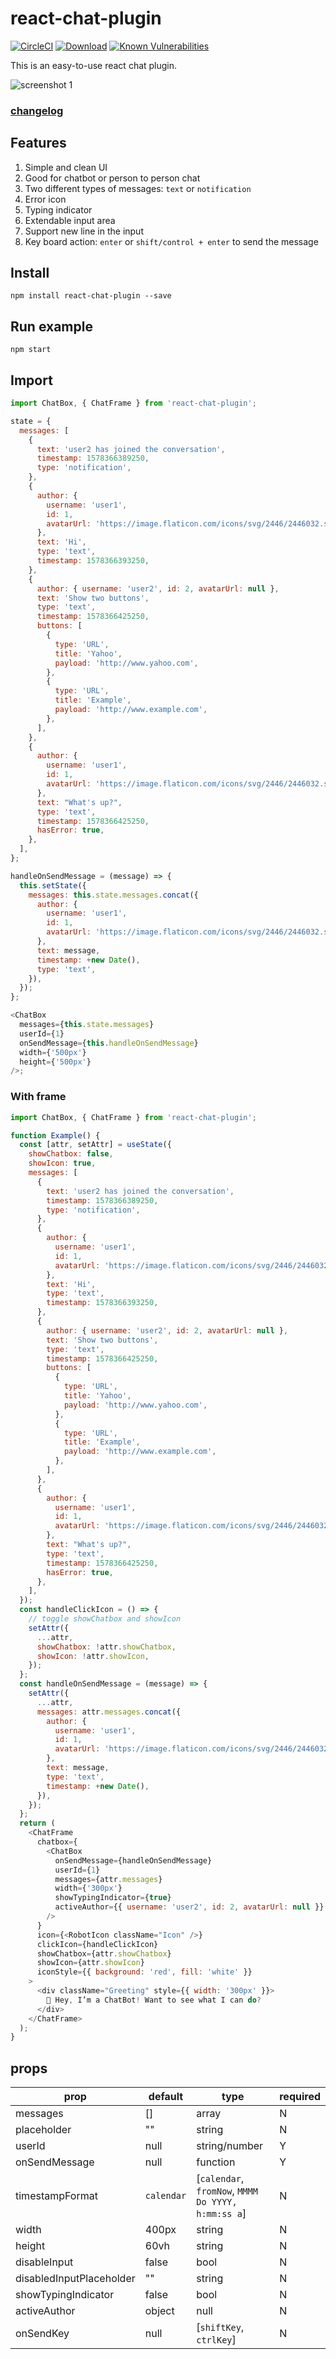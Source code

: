 # react-chat-plugin

[![CircleCI](https://circleci.com/gh/leon0707/react-chat-plugin.svg?style=svg)](https://circleci.com/gh/leon0707/react-chat-plugin)
[![Download](https://img.shields.io/npm/dt/react-chat-plugin.svg?style=svg)](https://www.npmjs.com/package/react-chat-plugin)
[![Known Vulnerabilities](https://snyk.io/test/github/leon0707/react-chat-plugin/badge.svg?targetFile=package.json)](https://snyk.io/test/github/leon0707/react-chat-plugin?targetFile=package.json)

This is an easy-to-use react chat plugin.

![screenshot 1](./screenshots/screenshot.jpg)
### [changelog](./changelog.md)

## Features
1. Simple and clean UI
2. Good for chatbot or person to person chat
3. Two different types of messages: `text` or `notification`
4. Error icon
5. Typing indicator
6. Extendable input area
7. Support new line in the input
8. Key board action: `enter` or `shift/control + enter` to send the message

## Install
```shell
npm install react-chat-plugin --save
```

## Run example
```shell
npm start
```

## Import
```javascript
import ChatBox, { ChatFrame } from 'react-chat-plugin';

state = {
  messages: [
    {
      text: 'user2 has joined the conversation',
      timestamp: 1578366389250,
      type: 'notification',
    },
    {
      author: {
        username: 'user1',
        id: 1,
        avatarUrl: 'https://image.flaticon.com/icons/svg/2446/2446032.svg',
      },
      text: 'Hi',
      type: 'text',
      timestamp: 1578366393250,
    },
    {
      author: { username: 'user2', id: 2, avatarUrl: null },
      text: 'Show two buttons',
      type: 'text',
      timestamp: 1578366425250,
      buttons: [
        {
          type: 'URL',
          title: 'Yahoo',
          payload: 'http://www.yahoo.com',
        },
        {
          type: 'URL',
          title: 'Example',
          payload: 'http://www.example.com',
        },
      ],
    },
    {
      author: {
        username: 'user1',
        id: 1,
        avatarUrl: 'https://image.flaticon.com/icons/svg/2446/2446032.svg',
      },
      text: "What's up?",
      type: 'text',
      timestamp: 1578366425250,
      hasError: true,
    },
  ],
};

handleOnSendMessage = (message) => {
  this.setState({
    messages: this.state.messages.concat({
      author: {
        username: 'user1',
        id: 1,
        avatarUrl: 'https://image.flaticon.com/icons/svg/2446/2446032.svg',
      },
      text: message,
      timestamp: +new Date(),
      type: 'text',
    }),
  });
};

<ChatBox
  messages={this.state.messages}
  userId={1}
  onSendMessage={this.handleOnSendMessage}
  width={'500px'}
  height={'500px'}
/>;
```

### With frame

```javascript
import ChatBox, { ChatFrame } from 'react-chat-plugin';

function Example() {
  const [attr, setAttr] = useState({
    showChatbox: false,
    showIcon: true,
    messages: [
      {
        text: 'user2 has joined the conversation',
        timestamp: 1578366389250,
        type: 'notification',
      },
      {
        author: {
          username: 'user1',
          id: 1,
          avatarUrl: 'https://image.flaticon.com/icons/svg/2446/2446032.svg',
        },
        text: 'Hi',
        type: 'text',
        timestamp: 1578366393250,
      },
      {
        author: { username: 'user2', id: 2, avatarUrl: null },
        text: 'Show two buttons',
        type: 'text',
        timestamp: 1578366425250,
        buttons: [
          {
            type: 'URL',
            title: 'Yahoo',
            payload: 'http://www.yahoo.com',
          },
          {
            type: 'URL',
            title: 'Example',
            payload: 'http://www.example.com',
          },
        ],
      },
      {
        author: {
          username: 'user1',
          id: 1,
          avatarUrl: 'https://image.flaticon.com/icons/svg/2446/2446032.svg',
        },
        text: "What's up?",
        type: 'text',
        timestamp: 1578366425250,
        hasError: true,
      },
    ],
  });
  const handleClickIcon = () => {
    // toggle showChatbox and showIcon
    setAttr({
      ...attr,
      showChatbox: !attr.showChatbox,
      showIcon: !attr.showIcon,
    });
  };
  const handleOnSendMessage = (message) => {
    setAttr({
      ...attr,
      messages: attr.messages.concat({
        author: {
          username: 'user1',
          id: 1,
          avatarUrl: 'https://image.flaticon.com/icons/svg/2446/2446032.svg',
        },
        text: message,
        type: 'text',
        timestamp: +new Date(),
      }),
    });
  };
  return (
    <ChatFrame
      chatbox={
        <ChatBox
          onSendMessage={handleOnSendMessage}
          userId={1}
          messages={attr.messages}
          width={'300px'}
          showTypingIndicator={true}
          activeAuthor={{ username: 'user2', id: 2, avatarUrl: null }}
        />
      }
      icon={<RobotIcon className="Icon" />}
      clickIcon={handleClickIcon}
      showChatbox={attr.showChatbox}
      showIcon={attr.showIcon}
      iconStyle={{ background: 'red', fill: 'white' }}
    >
      <div className="Greeting" style={{ width: '300px' }}>
        👋 Hey, I’m a ChatBot! Want to see what I can do?
      </div>
    </ChatFrame>
  );
}
```

## props
| prop | default | type | required |
| ---- | ---- | ---- | ---- |
| messages | [] | array | N |
| placeholder | "" | string | N |
| userId | null | string/number | Y |
| onSendMessage | null | function | Y |
| timestampFormat | `calendar` | [`calendar`, `fromNow`, `MMMM Do YYYY, h:mm:ss a`] | N |
| width | 400px | string | N |
| height | 60vh | string | N |
| disableInput | false | bool | N |
| disabledInputPlaceholder | "" | string | N |
| showTypingIndicator | false | bool | N |
| activeAuthor | object | null | N |
| onSendKey | null | [`shiftKey`, `ctrlKey`] | N | 
